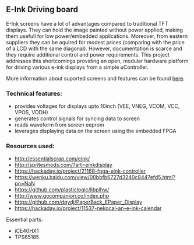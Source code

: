 ## E-Ink Driving board

E-Ink screens have a lot of advantages compared to traditional TFT displays. They can hold the image painted without power applied, making them usefull for low power/embedded applications. Moreover, from eastern suppliers they can be aquired for modest prices (comparing with the price of a LCD with the same diagonal). However, documentation is scarce and they require additional control and power requirements. This project addresses this shortcomings providing an open, modular hardware platform for driving various e-ink displays from a simple uController.

More information about suported screens and features can be found [here](docs/MATRIX.md).

### Technical features:
  - provides voltages for displays upto 10inch (VEE, VNEG, VCOM, VCC, VPOS, VDDH)
  - generates control signals for syncing data to screen
  - reads waveform from screen eeprom
  - leverages displaying data on the screen using the embedded FPGA

### Resources used:
  - http://essentialscrap.com/eink/
  - http://spritesmods.com/?art=einkdisplay
  - https://hackaday.io/project/21168-fpga-eink-controller
  - https://wenku.baidu.com/view/00bbfb6727d3240c8447efd5.html?pn=NaN
  - https://github.com/plasticlogic/libplhw/
  - http://www.gocompanion.co/index.php
  - https://github.com/dqydj/PaperBack_EPaper_Display
  - https://hackaday.io/project/11537-nekocal-an-e-ink-calendar

Essential parts:
  - iCE40HX1
  - TPS65185